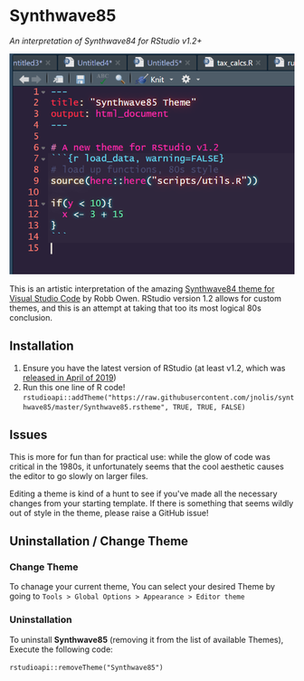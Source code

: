 # Synthwave85
_An interpretation of Synthwave84 for RStudio v1.2+_

![](example.png)

This is an artistic interpretation of the amazing [Synthwave84 theme for Visual Studio Code](https://github.com/robb0wen/synthwave-vscode) by Robb Owen. RStudio version 1.2 allows for custom themes, and this is an attempt at taking that too its most logical 80s conclusion.

## Installation

  1. Ensure you have the latest version of RStudio (at least v1.2, which was [released in April of 2019](https://blog.rstudio.com/2019/04/30/rstudio-1-2-release/))
  2. Run this one line of R code! `rstudioapi::addTheme("https://raw.githubusercontent.com/jnolis/synthwave85/master/Synthwave85.rstheme", TRUE, TRUE, FALSE)`

## Issues

This is more for fun than for practical use: while the glow of code was critical in the 1980s, it unfortunately seems that the cool aesthetic causes the editor to go slowly on larger files.

Editing a theme is kind of a hunt to see if you've made all the necessary changes from your starting template. If there is something that seems wildly out of style in the theme, please raise a GitHub issue!

## Uninstallation / Change Theme

### Change Theme

To chanage your current theme, You can select your desired Theme by going to `Tools > Global Options > Appearance > Editor theme`

### Uninstallation

To uninstall **Synthwave85** (removing it from the list of available Themes), Execute the following code:

`rstudioapi::removeTheme("Synthwave85")`

